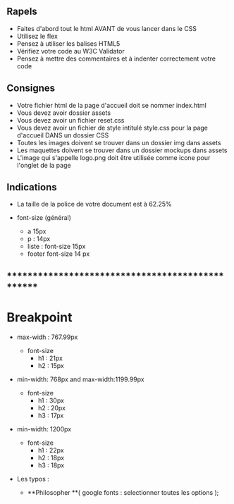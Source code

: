 ## Rapels
- Faites d'abord tout le html AVANT de vous lancer dans le CSS
- Utilisez le flex
- Pensez à utiliser les balises HTML5
- Vérifiez votre code au W3C Validator
- Pensez à mettre des commentaires et à indenter correctement votre code

## Consignes
- Votre fichier html de la page d'accueil doit se nommer index.html
- Vous devez avoir dossier assets
- Vous devez avoir un fichier reset.css
- Vous devez avoir un fichier de style intitulé style.css pour la page d'accueil DANS un dossier CSS
- Toutes les images doivent se trouver dans un dossier img  dans assets
- Les maquettes doivent se trouver dans un dossier mockups dans assets
- L'image qui s'appelle logo.png doit être utilisée comme icone pour l'onglet de la page

## Indications
*  La taille de la police de votre document est à 62.25%
* font-size (général)
    
    * a 15px
    * p : 14px
    * liste : font-size 15px 
    * footer font-size 14 px

## ************************************************ ##

# Breakpoint
* max-widh : 767.99px
    * font-size 
        * h1 :  21px
        * h2 :  15px


* min-width: 768px and max-width:1199.99px
    * font-size 
        * h1 : 30px
        * h2 : 20px
        * h3 : 17px
        

* min-width: 1200px
    * font-size 
        * h1 :  22px
        * h2 :  18px
        * h3 :  18px

*  Les typos :
    * **Philosopher **( google fonts : selectionner toutes les options );






